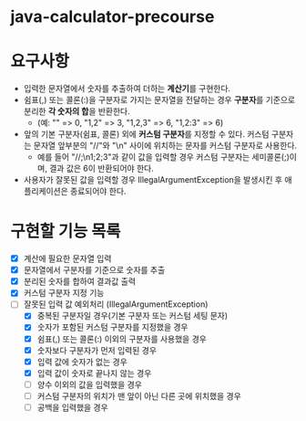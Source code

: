 # java-calculator-precourse

# 요구사항
- 입력한 문자열에서 숫자를 추출하여 더하는 **계산기**를 구현한다.
- 쉼표(,) 또는 콜론(:)을 구분자로 가지는 문자열을 전달하는 경우 **구분자**를 기준으로 분리한 **각 숫자의 합**을 반환한다.
  - (예: "" => 0, "1,2" => 3, "1,2,3" => 6, "1,2:3" => 6)
- 앞의 기본 구분자(쉼표, 콜론) 외에 **커스텀 구분자**를 지정할 수 있다. 커스텀 구분자는 문자열 앞부분의 "//"와 "\n" 사이에 위치하는 문자를 커스텀 구분자로 사용한다.
  - 예를 들어 "//;\n1;2;3"과 같이 값을 입력할 경우 커스텀 구분자는 세미콜론(;)이며, 결과 값은 6이 반환되어야 한다.
- 사용자가 잘못된 값을 입력할 경우 IllegalArgumentException을 발생시킨 후 애플리케이션은 종료되어야 한다.

# 구현할 기능 목록
- [x] 계산에 필요한 문자열 입력
- [x] 문자열에서 구분자를 기준으로 숫자를 추출
- [x] 분리된 숫자를 합하여 결과값 출력
- [x] 커스텀 구분자 지정 기능
- [ ] 잘못된 입력 값 예외처리 (IllegalArgumentException)
  - [x] 중복된 구분자일 경우(기본 구분자 또는 커스텀 세팅 문자)
  - [x] 숫자가 포함된 커스텀 구분자를 지정했을 경우
  - [x] 쉼표(,) 또는 콜론(:) 이외의 구분자를 사용했을 경우
  - [x] 숫자보다 구분자가 먼저 입력된 경우
  - [x] 입력 값에 숫자가 없는 경우
  - [x] 입력 값이 숫자로 끝나지 않는 경우
  - [ ] 양수 이외의 값을 입력했을 경우
  - [ ] 커스텀 구분자의 위치가 맨 앞이 아닌 다른 곳에 위치했을 경우
  - [ ] 공백을 입력했을 경우